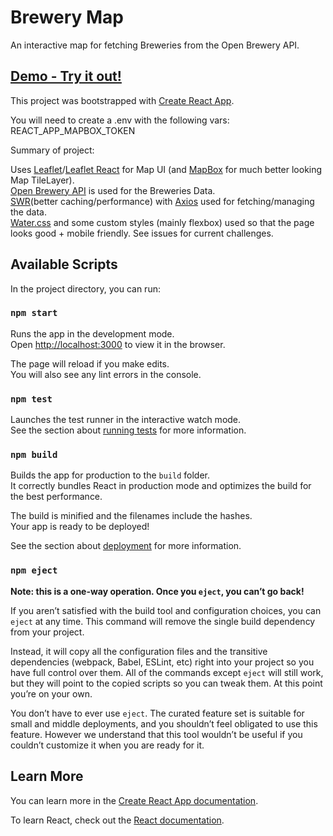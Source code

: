 # Brewery Map

An interactive map for fetching Breweries from the Open Brewery API.

## [Demo - Try it out!](https://blooming-thicket-58491.herokuapp.com/)

This project was bootstrapped with [Create React App](https://github.com/facebook/create-react-app).

You will need to create a .env with the following vars:
REACT_APP_MAPBOX_TOKEN

Summary of project:

Uses [Leaflet](https://leafletjs.com/)/[Leaflet React](https://react-leaflet.js.org/) for Map UI (and [MapBox](https://www.mapbox.com/maps) for much better looking Map TileLayer).<br /> 
[Open Brewery API](https://www.openbrewerydb.org/) is used for the Breweries Data.<br />
[SWR](https://swr.vercel.app/)(better caching/performance) with [Axios](https://axios-http.com/) used for fetching/managing the data.<br />
[Water.css](https://watercss.kognise.dev/) and some custom styles (mainly flexbox) used so that the page looks good + mobile friendly. See issues for current challenges.<br />

## Available Scripts

In the project directory, you can run:

### `npm start`

Runs the app in the development mode.\
Open [http://localhost:3000](http://localhost:3000) to view it in the browser.

The page will reload if you make edits.\
You will also see any lint errors in the console.

### `npm test`

Launches the test runner in the interactive watch mode.\
See the section about [running tests](https://facebook.github.io/create-react-app/docs/running-tests) for more information.

### `npm build`

Builds the app for production to the `build` folder.\
It correctly bundles React in production mode and optimizes the build for the best performance.

The build is minified and the filenames include the hashes.\
Your app is ready to be deployed!

See the section about [deployment](https://facebook.github.io/create-react-app/docs/deployment) for more information.

### `npm eject`

**Note: this is a one-way operation. Once you `eject`, you can’t go back!**

If you aren’t satisfied with the build tool and configuration choices, you can `eject` at any time. This command will remove the single build dependency from your project.

Instead, it will copy all the configuration files and the transitive dependencies (webpack, Babel, ESLint, etc) right into your project so you have full control over them. All of the commands except `eject` will still work, but they will point to the copied scripts so you can tweak them. At this point you’re on your own.

You don’t have to ever use `eject`. The curated feature set is suitable for small and middle deployments, and you shouldn’t feel obligated to use this feature. However we understand that this tool wouldn’t be useful if you couldn’t customize it when you are ready for it.

## Learn More

You can learn more in the [Create React App documentation](https://facebook.github.io/create-react-app/docs/getting-started).

To learn React, check out the [React documentation](https://reactjs.org/).
